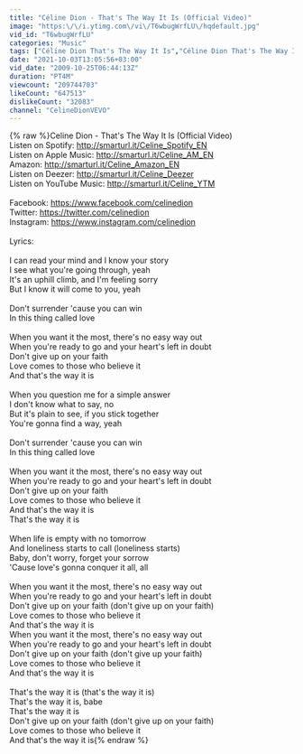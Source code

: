 ```yaml
---
title: "Céline Dion - That's The Way It Is (Official Video)"
image: "https:\/\/i.ytimg.com\/vi\/T6wbugWrfLU\/hqdefault.jpg"
vid_id: "T6wbugWrfLU"
categories: "Music"
tags: ["Céline Dion That's The Way It Is","Céline Dion That's The Way It Is Lyrics","Céline Dion That's The Way It Is Official"]
date: "2021-10-03T13:05:56+03:00"
vid_date: "2009-10-25T06:44:13Z"
duration: "PT4M"
viewcount: "209744703"
likeCount: "647513"
dislikeCount: "32083"
channel: "CelineDionVEVO"
---
```

{% raw %}Celine Dion - That's The Way It Is (Official Video)<br />Listen on Spotify:  <a rel="nofollow" target="blank" href="http://smarturl.it/Celine_Spotify_EN">http://smarturl.it/Celine_Spotify_EN</a> <br />Listen on Apple Music:  <a rel="nofollow" target="blank" href="http://smarturl.it/Celine_AM_EN">http://smarturl.it/Celine_AM_EN</a> <br />Amazon:  <a rel="nofollow" target="blank" href="http://smarturl.it/Celine_Amazon_EN">http://smarturl.it/Celine_Amazon_EN</a> <br />Listen on Deezer:  <a rel="nofollow" target="blank" href="http://smarturl.it/Celine_Deezer">http://smarturl.it/Celine_Deezer</a><br />Listen on YouTube Music:  <a rel="nofollow" target="blank" href="http://smarturl.it/Celine_YTM">http://smarturl.it/Celine_YTM</a> <br /><br />Facebook: <a rel="nofollow" target="blank" href="https://www.facebook.com/celinedion">https://www.facebook.com/celinedion</a><br />Twitter: <a rel="nofollow" target="blank" href="https://twitter.com/celinedion">https://twitter.com/celinedion</a> <br />Instagram: <a rel="nofollow" target="blank" href="https://www.instagram.com/celinedion">https://www.instagram.com/celinedion</a> <br /><br />Lyrics:<br /><br />I can read your mind and I know your story<br />I see what you're going through, yeah<br />It's an uphill climb, and I'm feeling sorry<br />But I know it will come to you, yeah<br /><br />Don't surrender 'cause you can win<br />In this thing called love<br /><br />When you want it the most, there's no easy way out<br />When you're ready to go and your heart's left in doubt<br />Don't give up on your faith<br />Love comes to those who believe it<br />And that's the way it is<br /><br />When you question me for a simple answer<br />I don't know what to say, no<br />But it's plain to see, if you stick together<br />You're gonna find a way, yeah<br /><br />Don't surrender 'cause you can win<br />In this thing called love<br /><br />When you want it the most, there's no easy way out<br />When you're ready to go and your heart's left in doubt<br />Don't give up on your faith<br />Love comes to those who believe it<br />And that's the way it is<br />That's the way it is<br /><br />When life is empty with no tomorrow<br />And loneliness starts to call (loneliness starts)<br />Baby, don't worry, forget your sorrow<br />'Cause love's gonna conquer it all, all<br /><br />When you want it the most, there's no easy way out<br />When you're ready to go and your heart's left in doubt<br />Don't give up on your faith (don't give up on your faith)<br />Love comes to those who believe it<br />And that's the way it is<br />When you want it the most, there's no easy way out<br />When you're ready to go and your heart's left in doubt<br />Don't give up on your faith (don't give up your faith)<br />Love comes to those who believe it<br />And that's the way it is<br /><br />That's the way it is (that's the way it is)<br />That's the way it is, babe<br />That's the way it is<br />Don't give up on your faith (don't give up on your faith)<br />Love comes to those who believe it<br />And that's the way it is{% endraw %}
